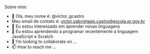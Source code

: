  Sobre mim:
- 👋 Ola, meu nome é: @victor_gcastro
- Meu email de contato é: victor.gabrielgaio.castro@escola.pr.gov.br
- 👀 Eu estou interessado em aprender novas linguagens
- 🌱 Eu estou aprendendo a programar recentemente a linguagem JavaScript e Scratch
- 💞️ I’m looking to collaborate on ...
- 📫 How to reach me ...

<!---
victorgcastro/victorgcastro is a ✨ special ✨ repository because its `README.md` (this file) appears on your GitHub profile.
You can click the Preview link to take a look at your changes.
--->
